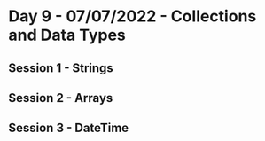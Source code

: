 # Day 9 - 07/07/2022 - Collections and Data Types



## Session 1 - Strings



## Session 2 - Arrays



## Session 3 - DateTime

